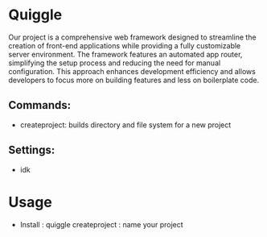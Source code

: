 # Quiggle
Our project is a comprehensive web framework designed to streamline the creation of front-end applications while providing a fully customizable server environment. The framework features an automated app router, simplifying the setup process and reducing the need for manual configuration. This approach enhances development efficiency and allows developers to focus more on building features and less on boilerplate code.

## Commands:
- createproject: builds directory and file system for a new project

## Settings:
- idk

# Usage
- Install
: quiggle createproject
: name your project